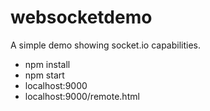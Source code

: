 # websocketdemo
A simple demo showing socket.io capabilities.


- npm install
- npm start
- localhost:9000
- localhost:9000/remote.html
